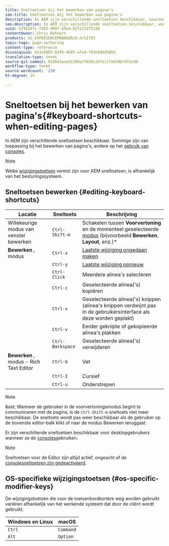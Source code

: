 ```yaml
---
title: Sneltoetsen bij het bewerken van pagina's
seo-title: Sneltoetsen bij het bewerken van pagina's
description: In AEM zijn verschillende sneltoetsen beschikbaar, waaronder enkele voor paginabewerking
seo-description: In AEM zijn verschillende sneltoetsen beschikbaar, waaronder enkele voor paginabewerking
uuid: bf9428fc-73b5-499f-b9ed-62fa72272126
contentOwner: Chris Bohnert
products: SG_EXPERIENCEMANAGER/6.4/SITES
topic-tags: page-authoring
content-type: reference
discoiquuid: 6a3c69b5-6df6-4b8f-afa4-7d3e9dd458b5
translation-type: tm+mt
source-git-commit: 02d043aaa51389aff658c287e11fe639b74fdcd0
workflow-type: tm+mt
source-wordcount: '238'
ht-degree: 2%

---
```



# Sneltoetsen bij het bewerken van pagina&#39;s{#keyboard-shortcuts-when-editing-pages}

In AEM zijn verschillende sneltoetsen beschikbaar. Sommige zijn van toepassing bij het bewerken van pagina&#39;s, andere op het [gebruik van consoles](/help/sites-authoring/keyboard-shortcuts.md).

>[!NOTE]
>
>Welke [wijzigingstoetsen](/help/sites-authoring/page-authoring-keyboard-shortcuts.md#os-specific-modifier-keys) vereist zijn voor AEM sneltoetsen, is afhankelijk van het besturingssysteem.

## Sneltoetsen bewerken {#editing-keyboard-shortcuts}

| Locatie | Sneltoets | Beschrijving |
|---|---|---|
| Willekeurige modus van venster bewerken | `Ctrl-Shift-m` | Schakelen tussen **Voorvertoning** en de momenteel geselecteerde [modus](/help/sites-authoring/author-environment-tools.md#page-modes)</a> (bijvoorbeeld **Bewerken**, **Layout**, enz.)* |
| **Bewerken** , modus | `Ctrl-z` | [Laatste wijziging ongedaan maken](/help/sites-authoring/editing-content.md#undoing-and-redoing-page-edits) |
|  | `Ctrl-y` | [Laatste wijziging opnieuw](/help/sites-authoring/editing-content.md#undoing-and-redoing-page-edits) |
|  | `Ctrl-Click` | Meerdere alinea&#39;s selecteren |
|  | `Ctrl-c` | Geselecteerde alinea(&#39;s) kopiëren |
|  | `Ctrl-x` | Geselecteerde alinea(&#39;s) knippen (alinea&#39;s knippen verdwijnt pas in de gebruikersinterface als deze worden geplakt) |
|  | `Ctrl-v` | Eerder geknipte of gekopieerde alinea&#39;s plakken |
|  | `Ctrl-Backspace` | Geselecteerde alinea(&#39;s) verwijderen |
| **Bewerken** , modus - Rich Text Editor | `Ctrl-b` | Vet |
|  | `Ctrl-I` | Cursief |
|  | `Ctrl-u` | Onderstrepen |

>[!NOTE]
>
>&amp;ast; Wanneer de gebruiker in de voorvertoningsmodus begint te communiceren met de pagina, is de `Ctrl-Shift-m` sneltoets niet meer beschikbaar. De sneltoets wordt pas weer beschikbaar als de gebruiker op de bovenste editor-balk klikt of naar de modus Bewerken teruggaat.

Er zijn verschillende sneltoetsen beschikbaar voor desktopgebruikers wanneer ze de [consoles](/help/sites-authoring/keyboard-shortcuts.md)gebruiken.

>[!NOTE]
>
>Sneltoetsen voor de Editor zijn altijd actief, ongeacht of de [consolesneltoetsen zijn gedeactiveerd](/help/sites-authoring/keyboard-shortcuts.md#deactivating-keyboard-shortcuts).

## OS-specifieke wijzigingstoetsen {#os-specific-modifier-keys}

De wijzigingstoetsen die voor de toetsenbordkortere weg worden gebruikt variëren afhankelijk van het werkende systeem dat door de cliënt wordt gebruikt.

| Windows en Linux | macOS |
|---|---|
| `Ctrl` | `Command` |
| `Alt` | `Option` |
